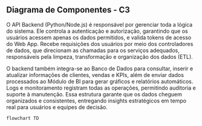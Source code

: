 ## Diagrama de Componentes - C3

O API Backend (Python/Node.js) é responsável por gerenciar toda a lógica do sistema. Ele controla a autenticação e autorização, garantindo que os usuários acessem apenas os dados permitidos, e valida tokens de acesso do Web App. Recebe requisições dos usuários por meio dos controladores de dados, que direcionam as chamadas para os serviços adequados, responsáveis pela limpeza, transformação e organização dos dados (ETL). 

O backend também integra-se ao Banco de Dados para consultar, inserir e atualizar informações de clientes, vendas e KPIs, além de enviar dados processados ao Módulo de BI para gerar gráficos e relatórios automáticos. Logs e monitoramento registram todas as operações, permitindo auditoria e suporte à manutenção. Essa estrutura garante que os dados cheguem organizados e consistentes, entregando insights estratégicos em tempo real para usuários e equipes de decisão.

```mermaid
flowchart TD
 
